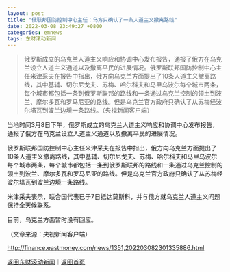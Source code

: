```yaml
---
layout: post
title: "俄联邦国防控制中心主任：乌方只确认了一条人道主义撤离路线"
date: 2022-03-08 23:49:27 +0800
categories: emnews
tags: 东财滚动新闻
---
```

> 俄罗斯成立的乌克兰人道主义响应和协调中心发布报告，通报了俄方在乌克兰设立人道主义通道以及撤离平民的进展情况。俄罗斯联邦国防控制中心主任米津采夫在报告中指出，俄方向乌克兰方面提出了10条人道主义撤离路线，其中基辅、切尔尼戈夫、苏梅、哈尔科夫和马里乌波尔每个城市两条，每个城市都包括一条到俄罗斯联邦的路线和一条通过乌克兰控制的领土到波兰、摩尔多瓦和罗马尼亚的路线。但是乌克兰官方政府只确认了从苏梅经波尔塔瓦到波兰边境一条路线。（央视新闻客户端）

<p>当地时间3月8日下午，俄罗斯成立的乌克兰人道主义响应和协调中心发布报告，通报了俄方在乌克兰设立人道主义通道以及撤离平民的进展情况。</p>
 <p>俄罗斯联邦国防控制中心主任米津采夫在报告中指出，俄方向乌克兰方面提出了10条人道主义撤离路线，其中基辅、切尔尼戈夫、苏梅、哈尔科夫和马里乌波尔每个城市两条，每个城市都包括一条到俄罗斯联邦的路线和一条通过乌克兰控制的领土到波兰、摩尔多瓦和罗马尼亚的路线。但是乌克兰官方政府只确认了从苏梅经波尔塔瓦到波兰边境一条路线。</p>
 <p>米津采夫表示，联合国代表已于7日抵达莫斯科，并与俄方就乌克兰人道主义问题保持全天候联系。</p>
 <p>目前，乌克兰方面暂时没有回应。</p><p class="em_media">（文章来源：央视新闻客户端）</p>

<http://finance.eastmoney.com/news/1351,202203082301335886.html>

[返回东财滚动新闻](//finews.withounder.com/emnews/)｜[返回首页](//finews.withounder.com/)